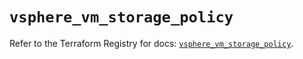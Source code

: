 # `vsphere_vm_storage_policy`

Refer to the Terraform Registry for docs: [`vsphere_vm_storage_policy`](https://registry.terraform.io/providers/hashicorp/vsphere/2.9.1/docs/resources/vm_storage_policy).
